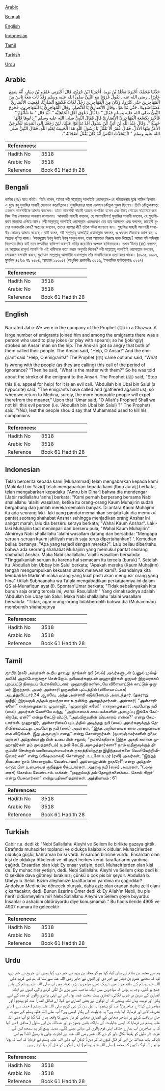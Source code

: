 [Arabic](#arabic)

[Bengali](#bengali)

[English](#english)

[Indonesian](#indonesian)

[Tamil](#tamil)

[Turkish](#turkish)

[Urdu](#urdu)

## Arabic


<div dir="rtl" lang="ar" style={{fontSize:'larger',backgroundColor:'#f8f9fa',padding:20}}>
حَدَّثَنَا مُحَمَّدٌ، أَخْبَرَنَا مَخْلَدُ بْنُ يَزِيدَ، أَخْبَرَنَا ابْنُ جُرَيْجٍ، قَالَ أَخْبَرَنِي عَمْرُو بْنُ دِينَارٍ، أَنَّهُ سَمِعَ جَابِرًا ـ رضى الله عنه ـ يَقُولُ غَزَوْنَا مَعَ النَّبِيِّ صلى الله عليه وسلم وَقَدْ ثَابَ مَعَهُ نَاسٌ مِنَ الْمُهَاجِرِينَ حَتَّى كَثُرُوا، وَكَانَ مِنَ الْمُهَاجِرِينَ رَجُلٌ لَعَّابٌ فَكَسَعَ أَنْصَارِيًّا، فَغَضِبَ الأَنْصَارِيُّ غَضَبًا شَدِيدًا، حَتَّى تَدَاعَوْا، وَقَالَ الأَنْصَارِيُّ يَا لَلأَنْصَارِ‏.‏ وَقَالَ الْمُهَاجِرِيُّ يَا لَلْمُهَاجِرِينَ‏.‏ فَخَرَجَ النَّبِيُّ صلى الله عليه وسلم فَقَالَ ‏"‏ مَا بَالُ دَعْوَى أَهْلِ الْجَاهِلِيَّةِ ‏"‏‏.‏ ثُمَّ قَالَ ‏"‏ مَا شَأْنُهُمْ ‏"‏‏.‏ فَأُخْبِرَ بِكَسْعَةِ الْمُهَاجِرِيِّ الأَنْصَارِيَّ قَالَ فَقَالَ النَّبِيُّ صلى الله عليه وسلم ‏"‏ دَعُوهَا فَإِنَّهَا خَبِيثَةٌ ‏"‏‏.‏ وَقَالَ عَبْدُ اللَّهِ بْنُ أُبَىٍّ ابْنُ سَلُولَ أَقَدْ تَدَاعَوْا عَلَيْنَا، لَئِنْ رَجَعْنَا إِلَى الْمَدِينَةِ لَيُخْرِجَنَّ الأَعَزُّ مِنْهَا الأَذَلَّ‏.‏ فَقَالَ عُمَرُ أَلاَ نَقْتُلُ يَا رَسُولَ اللَّهِ هَذَا الْخَبِيثَ لِعَبْدِ اللَّهِ‏.‏ فَقَالَ النَّبِيُّ صلى الله عليه وسلم ‏"‏ لاَ يَتَحَدَّثُ النَّاسُ أَنَّهُ كَانَ يَقْتُلُ أَصْحَابَهُ ‏"‏‏.‏
</div>
<div style={{backgroundColor:'#f8f9fa',padding:20, marginBottom: 10}}><table> <thead> <tr> <th>References:</th> <th></th> </tr> </thead> <tbody><tr><td>Hadith No</td><td>3518</td></tr><tr><td>Arabic No</td><td>3518</td></tr><tr><td>Reference</td><td>Book 61 Hadith 28</td></tr></tbody></table></div>

## Bengali


<div dir="ltr" lang="bn" style={{fontSize:'larger',backgroundColor:'#f8f9fa',padding:20}}>
জাবির (রাঃ) হতে বর্ণিত। তিনি বলেন, আমরা নবী সাল্লাল্লাহু আলাইহি ওয়াসাল্লাম-এর পরিচালনায় যুদ্ধে শামিল ছিলাম। এ যুদ্ধে বহু মুহাজির সাহাবী যোগদান করেছিলেন। মুহাজিরদের মধ্যে একজন কৌতুক পুরুষ ছিলেন। তিনি কৌতুকবশতঃ একজন আনসারীকে আঘাত করলেন। তাতে আনসারী সাহাবী অত্যন্ত রাগান্বিত হলেন এবং উভয় গোত্রের সাহায্যের জন্য নিজ নিজ লোকদের আহবান জানালেন। আনসারী সাহাবী বললেন, হে আনসারীগণ! মুহাজির সাহাবী বললেন, হে মুহাজিরগণ সাহায্যে এগিয়ে আস। নবী সাল্লাল্লাহু আলাইহি ওয়াসাল্লাম এতদশ্রবণে বের হয়ে আসলেন এবং বললেন, জাহেলী যুগের ডাকাডাকি কেন? অতঃপর বললেন, তাদের ব্যাপার কী? তাঁকে ঘটনা জানানো হল। মুহাজির সাহাবী আনসারী সাহাবীর কোমরে আঘাত করেছে। রাবী বলেন, নবী সাল্লাল্লাহু আলাইহি ওয়াসাল্লাম বললেন, এ ধরনের হাঁকডাক ত্যাগ কর, এ অত্যন্ত ঘৃণিত কাজ। ‘আবদুল্লাহ ইবনু উবাই ইবনু সালূল বলল, তারা আমাদের বিরুদ্ধে ডাক দিয়েছে? আমরা যদি মদিনা্য় নিরাপদে ফিরে যাই তবে সম্মানিত ব্যক্তিগণ অবশ্যই বাহির করে দিবে অপদস্ত ব্যক্তিদেরকে। তখন ‘উমার (রাঃ) বললেন, হে আল্লাহর রাসূল! আপনি কি এই খাবীসকে হত্যা করার অনুমতি দিবেন? নবী সাল্লাল্লাহু আলাইহি ওয়াসাল্লাম বললেন, লোকজন বলাবলি করবে, মুহাম্মাদ সাল্লাল্লাহু আলাইহি ওয়াসাল্লাম তাঁর সাহাবীদেরকে হত্যা করে থাকে। (৪৯০৫, ৪৯০৭, মুসলিম ৪৫/১৬ হাঃ ২৫৮৪, আহমাদ ১৯৩০৫) (আধুনিক প্রকাশনীঃ ৩২৫৬, ইসলামিক ফাউন্ডেশনঃ ৩২৬৭)
</div>
<div style={{backgroundColor:'#f8f9fa',padding:20, marginBottom: 10}}><table> <thead> <tr> <th>References:</th> <th></th> </tr> </thead> <tbody><tr><td>Hadith No</td><td>3518</td></tr><tr><td>Arabic No</td><td>3518</td></tr><tr><td>Reference</td><td>Book 61 Hadith 28</td></tr></tbody></table></div>

## English


<div dir="ltr" lang="en" style={{fontSize:'larger',backgroundColor:'#f8f9fa',padding:20}}>
Narrated Jabir:We were in the company of the Prophet (ﷺ) in a Ghazwa. A large number of emigrants joined him and among the emigrants there was a person who used to play jokes (or play with spears); so he (jokingly) stroked an Ansari man on the hip. The Ans-ari got so angry that both of them called their people. The Ansari said, "Help, O Ansar!" And the emigrant said "Help, O emigrants!" The Prophet (ﷺ) came out and said, "What is wrong with the people (as they are calling) this call of the period of Ignorance? "Then he said, "What is the matter with them?" So he was told about the stroke of the emigrant to the Ansari. The Prophet (ﷺ) said, "Stop this (i.e. appeal for help) for it is an evil call. "Abdullah bin Ubai bin Salul (a hypocrite) said, "The emigrants have called and (gathered against us); so when we return to Medina, surely, the more honorable people will expel therefrom the meaner," Upon that 'Umar said, "O Allah's Prophet! Shall we not kill this evil person (i.e. 'Abdullah bin Ubai bin Salul) ?" The Prophet) said, "(No), lest the people should say that Muhammad used to kill his companions
</div>
<div style={{backgroundColor:'#f8f9fa',padding:20, marginBottom: 10}}><table> <thead> <tr> <th>References:</th> <th></th> </tr> </thead> <tbody><tr><td>Hadith No</td><td>3518</td></tr><tr><td>Arabic No</td><td>3518</td></tr><tr><td>Reference</td><td>Book 61 Hadith 28</td></tr></tbody></table></div>

## Indonesian


<div dir="ltr" lang="id" style={{fontSize:'larger',backgroundColor:'#f8f9fa',padding:20}}>
Telah bercerita kepada kami [Muhammad] telah mengabarkan kepada kami [Makhlad bin Yazid] telah mengabarkan kepada kami [Ibnu Juraij] berkata, telah mengabarkan kepadaku ['Amru bin Dinar] bahwa dia mendengar [Jabir radliallahu 'anhu] berkata; "Kami pernah berperang bersama Nabi shallallahu 'alaihi wasallam, ketika itu orang-orang Kaum Muhajirin sudah bergabung dan jumlah mereka semakin banyak. Di antara Kaum Muhajirin itu ada seorang laki- laki yang pandai memainkan senjata lalu dia memukul pantat seorang shahabat Anshar sehingga menjadikan orang Anshar ini sangat marah, lalu dia berseru seraya berkata; "Wahai Kaum Anshar". Laki-laki Muhajirin tadi menimpali dan berseru pula; "Wahai Kaum Muhajirin". Akhirnya Nabi shallallahu 'alaihi wasallam datang dan bersabda: "Mengapa seruan-seruan kaum jahiliyah masih saja terus dipertahankan? '. Kemudian beliau bertanya; "Apa yang terjadi dengan mereka?". Lalu beliau diberitahu bahwa ada seorang shahabat Muhajirin yang memukul pantat seorang shahabat Anshar. Maka Nabi shallallahu 'alaihi wasallam bersabda: "Tinggalkanlah seruan itu karena hal semacam itu tercela (buruk) ". Setelah itu 'Abdullah bin Ubbay bin Salul berkata; "Apakah mereka (Kaum Muhajirin) tengah mengumpulkan kekuatan untuk melawan kami?. Seandainya kita kembali ke Madinah maka orang yang kuat pasti akan mengusir orang yang hina" (Allah Subhaanahu wa Ta'ala mengabadikan perkataannya ini dalam QS al-Munafiqun ayat 8). Spontan'Umar berkata; "Tidak sebaiknyakah kita bunuh saja orang tercela ini, wahai Rasulullah!" Yang dimaksudnya adalah 'Abdullah bin Ubay bin Salul. Maka Nabi shallallahu 'alaihi wasallam bersabda: "Tidak, agar orang-orang tidakberdalih bahwa dia (Muhammad) membunuh shahabatnya
</div>
<div style={{backgroundColor:'#f8f9fa',padding:20, marginBottom: 10}}><table> <thead> <tr> <th>References:</th> <th></th> </tr> </thead> <tbody><tr><td>Hadith No</td><td>3518</td></tr><tr><td>Arabic No</td><td>3518</td></tr><tr><td>Reference</td><td>Book 61 Hadith 28</td></tr></tbody></table></div>

## Tamil


<div dir="ltr" lang="ta" style={{fontSize:'larger',backgroundColor:'#f8f9fa',padding:20}}>
ஜாபிர் (ரலி) அவர்கள் கூறிய தாவது: நாங்கள் நபி (ஸல்) அவர்களுடன் (பனுல் முஸ்த்தலிக்) அறப்போருக்குச் சென்றோம். நபியவர்களுடன் முஹாஜிர்கள் ஒருவர் இருவராகப் புறப்பட்டு நிறையப் பேராகிவிட்டனர். முஹாஜிர்களிடையே விளையாட்டுக் காட்டும் ஒருவர் இருந்தார். அவர் அன்சாரி ஒருவரின் புட்டத்தில் (விளையாட்டாக) அடித்துவிட்டார்.34 ஆகவே, அந்த அன்சாரி கடுங்கோபம் அடைந்தார். (தகராறு முற்றி) இருவரும் தத்தம் குலத்தாரை உதவிக்கு அழைத்தார்கள். அன்சாரி, “அன்சாரிகளே!” என்றழைத்தார். முஹாஜிர், “முஹாஜிர் களே!” என்றழைத்தார். அப்போது நபி (ஸல்) அவர்கள் வெளியே வந்து, “அறியாமைக் கால மக்களின் அழைப்பு இங்கே கேட்கிறதே, ஏன்?” என்று கேட்டு விட்டு, “அவ்விருவரின் விவகாரம் என்ன?” என்று கேட்டார்கள். முஹாஜிர், அன்சாரியைப் புட்டத்தில் அடித்தது நபி (ஸல்) அவர்களுக்குத் தெரிவிக்கப்பட்டது. அப்போது நபி (ஸல்) அவர்கள், “இந்த அறியாமைக் கால அழைப்பைக் கை விடுங்கள். இது அருவருப்பானது” என்று சொன்னார்கள். (நயவஞ்சகர்களின் தலைவரான) அப்துல்லாஹ் பின் உபை பின் சலூல், “நமக்கெதிராக (இந்த அகதி களான முஹாஜிர்கள் தம் குலத்தாரிடம்) உதவி கேட்டு அழைத்தார்களா? நாம் மதீனாவுக்குத் திரும்பிச் சென்றால் வலிமையுள்ளவர்கள் நகரத்திலிருந்து இழிந்தவர்களை வெளியேற்றிவிடுவார் கள்” என்று (விஷமமாகச்) சொன்னார். உடனே உமர் (ரலி) அவர்கள், “இந்தத் தீயவரை நாம் கொன்றுவிட வேண்டாமா? அல்லாஹ்வின் தூதரே!” என்று அப்துல்லாஹ் பின் உபையைக் குறித்துக் கேட்டார்கள். அதற்கு நபி (ஸல்) அவர்கள், “(அவரைக்) கொல்ல வேண்டாம். மக்கள், “முஹம்மத் தம் தோழர்களைக்கூட கொல் கிறார்' என்று பேசுவார்கள்” என்று பதிலளித்தார்கள். அத்தியாயம் : 61
</div>
<div style={{backgroundColor:'#f8f9fa',padding:20, marginBottom: 10}}><table> <thead> <tr> <th>References:</th> <th></th> </tr> </thead> <tbody><tr><td>Hadith No</td><td>3518</td></tr><tr><td>Arabic No</td><td>3518</td></tr><tr><td>Reference</td><td>Book 61 Hadith 28</td></tr></tbody></table></div>

## Turkish


<div dir="ltr" lang="tr" style={{fontSize:'larger',backgroundColor:'#f8f9fa',padding:20}}>
Cabir r.a. dedi ki: "Nebi Sallallahu Aleyhi ve Sellem ile birlikte gazaya gittik. Etrafında muhacirler toplandı ve oldukça kalabalık oldular. Muhacirlerden oldukça güçlü, kahraman birisi vardı. Ensardan birisine vurdu. Ensardan olan kişi de oldukça öfkelendi ve nihayet herkes kendi taraftarlarını yardıma çağırdı. Ensardan olan kişi: Ey ensar yetişin, dedi. Muhacirlerden olan kişi de: Ey muhacirler yetişin, dedi. Nebi Sallallahu Aleyhi ve Sellem çıkıp dedi ki: O şekilde dava gütmeyi bırakınız; çünkü o çok pis bir şeydir. Abdullah b. Ubeyy b. Selul: Bizim aleyhimize taraftarlarını yardıma mı çağırdılar? Andolsun Medine'ye dönecek olursak, daha aziz olan oradan daha zelil olanı çıkartacaktır, dedi. Bunun üzerine Ömer dedi ki: Ey Allah'ın Nebii, bu pis herifi öldürmeyelim mi? Nebi Sallallahu Aleyhi ve Sellem şöyle buyurdu: İnsanlar o ashabını öldürüyordu diye konuşmamalı." Bu hadis ileride 4905 ve 4907 numara ile gelecektir
</div>
<div style={{backgroundColor:'#f8f9fa',padding:20, marginBottom: 10}}><table> <thead> <tr> <th>References:</th> <th></th> </tr> </thead> <tbody><tr><td>Hadith No</td><td>3518</td></tr><tr><td>Arabic No</td><td>3518</td></tr><tr><td>Reference</td><td>Book 61 Hadith 28</td></tr></tbody></table></div>

## Urdu


<div dir="rtl" lang="ur" style={{fontSize:'larger',backgroundColor:'#f8f9fa',padding:20}}>
ہم سے محمد بن سلام نے بیان کیا، کہا ہم کو مخلد بن یزید نے خبر دی، کہا ہمیں ابن جریج نے خبر دی، کہا کہ مجھے عمرو بن دینار نے خبر دی اور انہوں نے جابر رضی اللہ عنہ سے سنا کہ ہم نبی کریم صلی اللہ علیہ وسلم کے ساتھ جہاد میں شریک تھے، مہاجرین بڑی تعداد میں آپ صلی اللہ علیہ وسلم کے پاس جمع ہو گئے۔ وجہ یہ ہوئی کہ مہاجرین میں ایک صاحب تھے بڑے دل لگی کرنے والے، انہوں نے ایک انصاری کے سرین پر ضرب لگائی، انصاری بہت سخت غصہ ہوا۔ اس نے اپنی برادری والوں کو مدد کے لیے پکارا اور نوبت یہاں تک پہنچی کہ ان لوگوں نے یعنی انصاری نے کہا: اے قبائل انصار! مدد کو پہنچو! اور مہاجر نے کہا: اے مہاجرین! مدد کو پہنچو! یہ غل سن کر نبی کریم صلی اللہ علیہ وسلم ( خیمہ سے ) باہر تشریف لائے اور فرمایا: کیا بات ہے؟ یہ جاہلیت کی پکار کیسی ہے؟ آپ صلی اللہ علیہ وسلم کے صورت حال دریافت کرنے پر مہاجر صحابی کے انصاری صحابی کو مار دینے کا واقعہ بیان کیا گیا تو آپ صلی اللہ علیہ وسلم نے فرمایا کہ ایسی جاہلیت کی ناپاک باتیں چھوڑ دو اور عبداللہ بن ابی سلول ( منافق ) نے کہا کہ یہ مہاجرین اب ہمارے خلاف اپنی قوم والوں کی دہائی دینے لگے۔ مدینہ پہنچ کر ہم سمجھ لیں گے، عزت دار ذلیل کو یقیناً نکال باہر کر دے گا۔ عمر رضی اللہ عنہ نے اجازت چاہی یا رسول اللہ! ہم اس ناپاک پلید عبداللہ بن ابی کو قتل کیوں نہ کر دیں؟ لیکن آپ صلی اللہ علیہ وسلم نے فرمایا کہ ایسا نہ ہونا چاہیے کہ لوگ کہیں کہ محمد ( صلی اللہ علیہ وسلم ) اپنے لوگوں کو قتل کر دیا کرتے ہیں۔
</div>
<div style={{backgroundColor:'#f8f9fa',padding:20, marginBottom: 10}}><table> <thead> <tr> <th>References:</th> <th></th> </tr> </thead> <tbody><tr><td>Hadith No</td><td>3518</td></tr><tr><td>Arabic No</td><td>3518</td></tr><tr><td>Reference</td><td>Book 61 Hadith 28</td></tr></tbody></table></div>